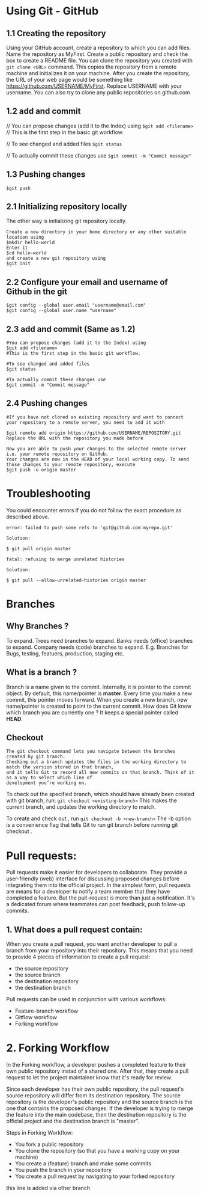 # Using Git - GitHub

## 1.1 Creating the repository

Using your GitHub account, create a repository to which you can add files. Name the repository as MyFirst. Create a public repository and check the box to create a README file.
You can clone the repository you created with `git clone <URL>` command. This copies the repository from a remote machine and initializes it on your machine.
After you create the repository, the URL of your web page would be something like https://github.com/USERNAME/MyFirst. Replace USERNAME with your username.
You can also try to clone any public repositories on github.com

## 1.2 add and commit
// You can propose changes (add it to the Index) using
`$git add <filename>`
// This is the first step in the basic git workflow.

// To see changed and added files
`$git status`

// To actually commit these changes use
`$git commit -m "Commit message"`


## 1.3 Pushing changes
```
$git push
```

## 2.1 Initializing repository locally 

The other way is initializing git repository locally. 
```
Create a new directory in your home directory or any other suitable location using
$mkdir hello-world
Enter it
$cd hello-world
and create a new git repository using 
$git init
```

## 2.2 Configure your email and username of Github in the git
```
$git config --global user.email "username@email.com"
$git config --global user.name "username"
```

## 2.3 add and commit (Same as 1.2)
```
#You can propose changes (add it to the Index) using
$git add <filename>
#This is the first step in the basic git workflow.

#To see changed and added files
$git status

#To actually commit these changes use
$git commit -m "Commit message"
```

## 2.4 Pushing changes 
```
#If you have not cloned an existing repository and want to connect your repository to a remote server, you need to add it with

$git remote add origin https://github.com/USERNAME/REPOSITORY.git 
Replace the URL with the repository you made before

Now you are able to push your changes to the selected remote server i.e. your remote repository on GitHub.
Your changes are now in the HEAD of your local working copy. To send those changes to your remote repository, execute 
$git push -u origin master
```
# Troubleshooting
You could encounter errors if you do not follow the exact procedure as described above.
```
error: failed to push some refs to 'git@github.com:myrepo.git'

Solution:

$ git pull origin master
```

```
fatal: refusing to merge unrelated histories

Solution:

$ git pull --allow-unrelated-histories origin master
```


# Branches

## Why Branches ?
To expand.
Trees need branches to expand. 
Banks needs (office) branches to expand.
Company needs (code) branches to expand.
E.g. Branches for Bugs, testing, featuers, production, staging etc. 

## What is a branch ?
Branch is a name given to the commit. Internally, it is pointer to the commit object.
By default, this name/pointer is **master**. Every time you make a new commit, this pointer moves forward.
When you create a new branch, new name/pointer is created to point to the current commit.
How does Git know which branch you are currently one ? It keeps a special pointer called **HEAD**.

## Checkout

    The git checkout command lets you navigate between the branches created by git branch.
    Checking out a branch updates the files in the working directory to match the version stored in that branch,
    and it tells Git to record all new commits on that branch. Think of it as a way to select which line of 
    development you’re working on.

To check out the specified branch, which should have already been created with git branch, run:
`git checkout <existing-branch>`
This makes <existing-branch> the current branch, and updates the working directory to match.

To create and check out <new-branch>, run
`git checkout -b <new-branch>`
    The -b option is a convenience flag that tells Git to run git branch <new-branch> before running git checkout <new-branch>.
  
  # Pull requests: 
Pull requests make it easier for developers to collaborate. They provide a user-friendly (web) interface for discussing
proposed changes before integrating them into the official project.
In the simplest form, pull requests are means for a developer to notify a team member that they have completed a feature. But the pull-request is more than just a notification. It's a dedicated forum where teammates can post feedback, push follow-up commits.

## 1. What does a pull request contain:
When you create a pull request, you want another developer to pull a branch from your repository into their repository. This means that you need to
provide 4 pieces of information to create a pull request:
* the source repository
* the source branch
* the destination repository
* the destination branch

Pull requests can be used in conjunction with various workflows:
* Feature-branch workflow
* Gitflow workflow
* Forking workflow

# 2. Forking Workflow
In the Forking workflow, a developer pushes a completed feature to their own public repository instad of a shared one.
After that, they create a pull request to let the project maintainer know that it's ready for review.

Since each developer has their own public repository, the pull request's source repository will differ from its destination repository.
The source repository is the developer's public repository and the source branch is the one that contains the proposed changes.
If the developer is trying to merge the feature into the main codebase, then the destination repository is the official project and 
the destination branch is "master".

Steps in Forking Workflow:
* You fork a public repository
* You clone the repository (so that you have a working copy on your machine)
* You create a (feature) branch and make some commits
* You push the branch in your repository
* You create a pull request by navigating to your forked repository

this line is added via other branch
